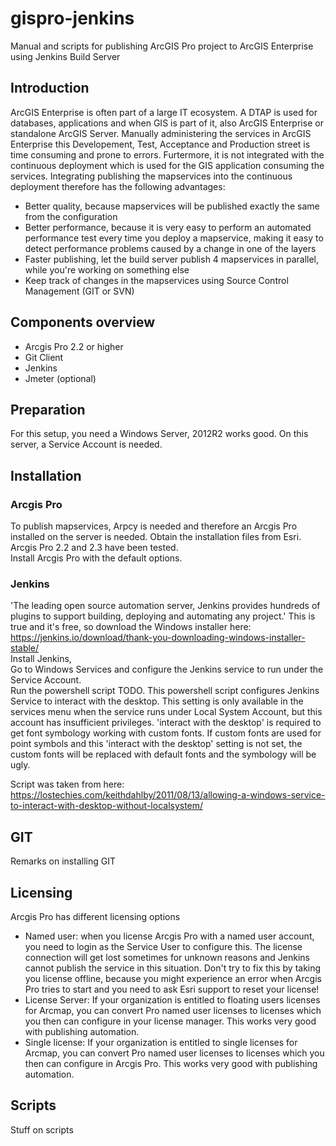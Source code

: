 # gispro-jenkins
Manual and scripts for publishing ArcGIS Pro project to ArcGIS Enterprise using Jenkins Build Server

## Introduction ##
ArcGIS Enterprise is often part of a large IT ecosystem. A DTAP is used for databases, applications and when GIS is part of it, also ArcGIS Enterprise or standalone ArcGIS Server. Manually administering the services in ArcGIS Enterprise this Developement, Test, Acceptance and Production street is time consuming and prone to errors. Furtermore, it is not integrated with the continuous deployment which is used for the GIS application consuming the services.
Integrating publishing the mapservices into the continuous deployment therefore has the following advantages:
* Better quality, because mapservices will be published exactly the same from the configuration
* Better performance, because it is very easy to perform an automated performance test every time you deploy a mapservice, making it easy to detect performance problems caused by a change in one of the layers
* Faster publishing, let the build server publish 4 mapservices in parallel, while you're working on something else
* Keep track of changes in the mapservices using Source Control Management (GIT or SVN)

## Components overview ##
* Arcgis Pro 2.2 or higher
* Git Client
* Jenkins
* Jmeter (optional)

## Preparation ##
For this setup, you need a Windows Server, 2012R2 works good. On this server, a Service Account is needed. 

## Installation ##

### Arcgis Pro ###
To publish mapservices, Arpcy is needed and therefore an Arcgis Pro installed on the server is needed. Obtain the installation files from Esri. Arcgis Pro 2.2 and 2.3 have been tested.  
Install Arcgis Pro with the default options.

### Jenkins ### 
'The leading open source automation server, Jenkins provides hundreds of plugins to support building, deploying and automating any project.' This is true and it's free, so download the Windows installer here: https://jenkins.io/download/thank-you-downloading-windows-installer-stable/   
Install Jenkins,    
Go to Windows Services and configure the Jenkins service to run under the Service Account.  
Run the powershell script TODO. This powershell script configures Jenkins Service to interact with the desktop. This setting is only available in the services menu when the service runs under Local System Account, but this account has insufficient privileges. 'interact with the desktop' is required to get font symbology working with custom fonts. If custom fonts are used for point symbols and this 'interact with the desktop' setting is not set, the custom fonts will be replaced with default fonts and the symbology will be ugly.  

Script was taken from here: https://lostechies.com/keithdahlby/2011/08/13/allowing-a-windows-service-to-interact-with-desktop-without-localsystem/

## GIT ## 
Remarks on installing GIT

## Licensing ##
Arcgis Pro has different licensing options
* Named user: when you license Arcgis Pro with a named user account, you need to login as the Service User to configure this. The license connection will get lost sometimes for unknown reasons and Jenkins cannot publish the service in this situation. Don't try to fix this by taking you license offline, because you might experience an error when Arcgis Pro tries to start and you need to ask Esri support to reset your license!
* License Server: If your organization is entitled to floating users licenses for Arcmap, you can convert Pro named user licenses to licenses which you then can configure in your license manager. This works very good with publishing automation.
* Single license: If your organization is entitled to single licenses for Arcmap, you can convert Pro named user licenses to licenses which you then can configure in Arcgis Pro. This works very good with publishing automation.

## Scripts ##
Stuff on scripts